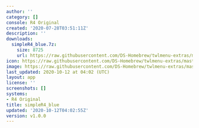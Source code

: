 ```yaml
---
author: ''
category: []
console: R4 Original
created: '2020-07-28T03:51:11Z'
description: ''
downloads:
  simpleR4_blue.7z:
    size: 8725
    url: https://raw.githubusercontent.com/DS-Homebrew/twlmenu-extras/master/_nds/TWiLightMenu/r4menu/themes/simpleR4_blue.7z
icon: https://raw.githubusercontent.com/DS-Homebrew/twlmenu-extras/master/unistore/icons/r4.png
image: https://raw.githubusercontent.com/DS-Homebrew/twlmenu-extras/master/unistore/icons/r4.png
last_updated: 2020-10-12 at 04:02 (UTC)
layout: app
license: ''
screenshots: []
systems:
- R4 Original
title: simpleR4_blue
updated: '2020-10-12T04:02:55Z'
version: v1.0.0
---
```

